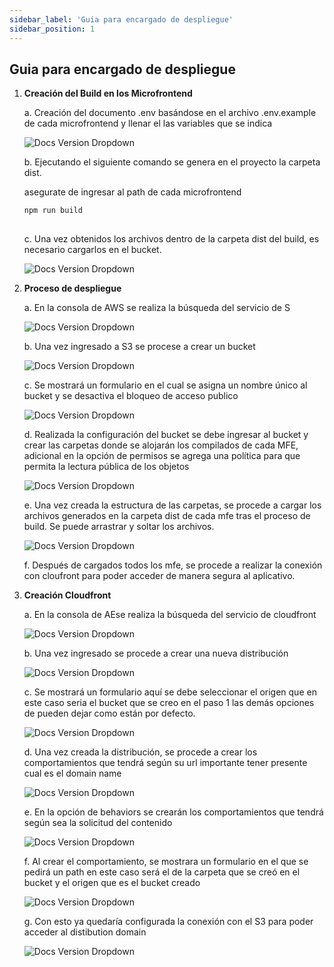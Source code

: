 ```yaml
---
sidebar_label: 'Guia para encargado de despliegue'
sidebar_position: 1
---
```


## Guia para encargado de despliegue 


1. **Creación del Build en los Microfrontend**

    a. Creación del documento .env basándose en el archivo .env.example de 
    cada microfrontend y llenar el las variables que se indica 

    ![Docs Version Dropdown](./img/environment.png)

    b. Ejecutando el siguiente comando se genera en el proyecto la carpeta dist.

    asegurate de ingresar al path de cada microfrontend 

    ```bash title="micro/<micro-nombe>"
    npm run build
        
    ```

    c. Una vez obtenidos los archivos dentro de la carpeta dist del build, es necesario cargarlos en el bucket.

    ![Docs Version Dropdown](./img/dist.png)


2. **Proceso de despliegue**

    a. En la consola de AWS se realiza la búsqueda del servicio de S
    
    ![Docs Version Dropdown](./img/procesoDespliegueA.png)


    b. Una vez ingresado a S3 se procese a crear un bucket

    ![Docs Version Dropdown](./img/procesoDespliegueB.png)

    c. Se mostrará un formulario en el cual se asigna un nombre único al bucket y se desactiva el bloqueo de acceso publico

    ![Docs Version Dropdown](./img/procesoDespliegueC.png)


    d. Realizada la configuración del bucket se debe ingresar al bucket y crear las carpetas donde se alojarán los compilados de cada MFE, adicional en la opción de permisos se agrega una política para que permita la lectura pública de los objetos

    ![Docs Version Dropdown](./img/procesoDespliegued.png)

    e. Una vez creada la estructura de las carpetas, se procede a cargar los archivos generados en la carpeta dist de cada mfe tras el proceso de build. Se puede arrastrar y soltar los archivos.

    ![Docs Version Dropdown](./img/procesoDespliegueE.png)

    f. Después de cargados todos los mfe, se procede a realizar la conexión con cloufront para poder acceder de manera segura al aplicativo.

3. **Creación Cloudfront**
    
    a. En la consola de AEse realiza la búsqueda del servicio de cloudfront

    ![Docs Version Dropdown](./img/cloudfrontA.png)

    b. Una vez ingresado se procede a crear una nueva distribución

    ![Docs Version Dropdown](./img/cloudfrontB.png)

    c. Se mostrará un formulario aquí se debe seleccionar el origen que en este caso seria el bucket que se creo en el paso 1 las demás opciones de pueden dejar como están por defecto.

    ![Docs Version Dropdown](./img/cloudfrontC.png)

    d. Una vez creada la distribución, se procede a crear los comportamientos que tendrá según su url importante tener presente cual es el domain name

    ![Docs Version Dropdown](./img/cloudfrontD.png)

    e. En la opción de behaviors se crearán los comportamientos que tendrá según sea la solicitud del contenido

    ![Docs Version Dropdown](./img/cloudfrontE.png)

    f. Al crear el comportamiento, se mostrara un formulario en el que se pedirá un path en este caso será el de la carpeta que se creó en el bucket y el origen que es el bucket creado

    ![Docs Version Dropdown](./img/cloudfrontF.png)

    g. Con esto ya quedaría configurada la conexión con el S3 para poder acceder al distibution domain

    ![Docs Version Dropdown](./img/cloudfrontG.png)










